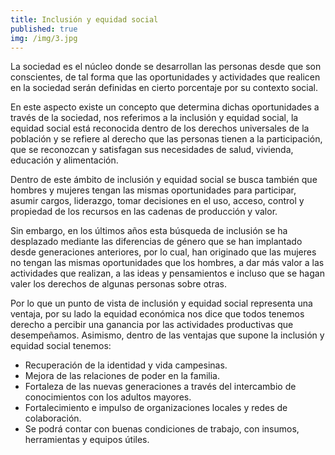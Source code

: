 ```yaml
---
title: Inclusión y equidad social
published: true
img: /img/3.jpg
---
```


La sociedad es el núcleo donde se desarrollan las personas desde que son conscientes, de tal forma que las oportunidades y actividades que realicen en la sociedad serán definidas en cierto porcentaje por su contexto social.

En este aspecto existe un concepto que determina dichas oportunidades a través de la sociedad, nos referimos a la inclusión y equidad social, la equidad social está reconocida dentro de los derechos universales de la población y se refiere al derecho que las personas tienen a la participación, que se reconozcan y satisfagan sus necesidades de salud, vivienda, educación y alimentación.

Dentro de este ámbito de inclusión y equidad social se busca también que hombres y mujeres tengan las mismas oportunidades para participar, asumir cargos, liderazgo, tomar decisiones en el uso, acceso, control y propiedad de los recursos en las cadenas de producción y valor.

Sin embargo, en los últimos años esta búsqueda de inclusión se ha desplazado mediante las diferencias de género que se han implantado desde generaciones anteriores, por lo cual, han originado que las mujeres no tengan las mismas oportunidades que los hombres, a dar más valor a las actividades que realizan, a las ideas y pensamientos e incluso que se hagan valer los derechos de algunas personas sobre otras.

Por lo que un punto de vista de inclusión y equidad social representa una ventaja, por su lado la equidad económica nos dice que todos tenemos derecho a percibir una ganancia por las actividades productivas que desempeñamos. Asimismo, dentro de las ventajas que supone la inclusión y equidad social tenemos:

- Recuperación de la identidad y vida campesinas.
- Mejora de las relaciones de poder en la familia.
- Fortaleza de las nuevas generaciones a través del intercambio de conocimientos con los adultos mayores.
- Fortalecimiento e impulso de organizaciones locales y redes de colaboración.
- Se podrá contar con buenas condiciones de trabajo, con insumos, herramientas y equipos útiles.
